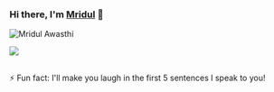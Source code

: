 ### Hi there, I'm [Mridul](https://differentsyntax.github.io) 👋

<!--
**differentsyntax/differentsyntax** is a ✨ _special_ ✨ repository because its `README.md` (this file) appears on your GitHub profile.
-->
![Mridul Awasthi](https://github.com/differentsyntax/differentsyntax/blob/master/img/mridul.gif)

<a href="https://github.com/anuraghazra/github-readme-stats">
  <img align="center" src="https://github-readme-stats.vercel.app/api/top-langs/?username=differentsyntax&count_private=true" />
</a>

##

⚡ Fun fact: I'll make you laugh in the first 5 sentences I speak to you!
